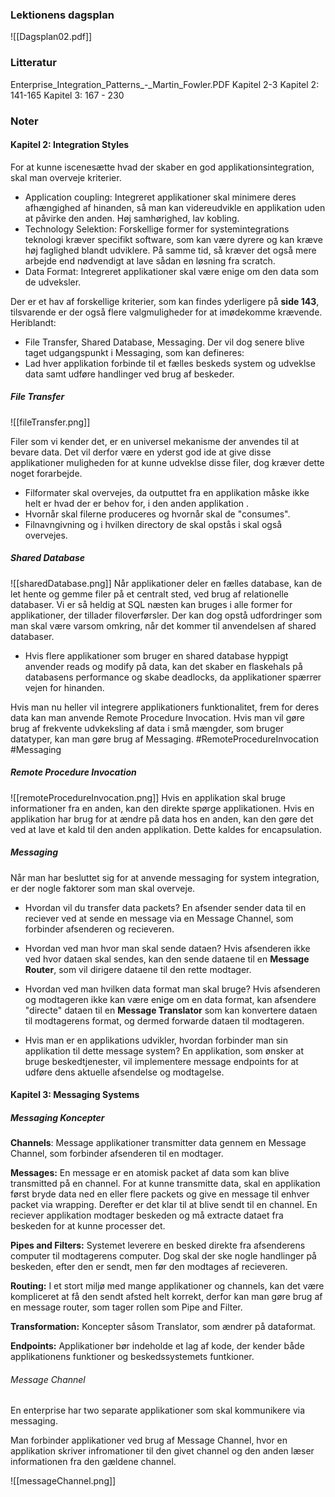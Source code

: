 ### Lektionens dagsplan

![[Dagsplan02.pdf]]
### Litteratur
Enterprise_Integration_Patterns_-_Martin_Fowler.PDF
Kapitel 2-3
Kapitel 2: 141-165
Kapitel 3: 167 - 230


### Noter

#### Kapitel 2: Integration Styles

For at kunne iscenesætte hvad der skaber en god applikationsintegration, skal man overveje kriterier.
* Application coupling: Integreret applikationer skal minimere deres afhængighed af hinanden, så man kan videreudvikle en applikation uden at påvirke den anden. Høj samhørighed, lav kobling. 
* Technology Selektion: Forskellige former for systemintegrations teknologi kræver specifikt software, som kan være dyrere og kan kræve høj faglighed blandt udviklere. På samme tid, så kræver det også mere arbejde end nødvendigt at lave sådan en løsning fra scratch.
* Data Format: Integreret applikationer skal være enige om den data som de udveksler.

Der er et hav af forskellige kriterier, som kan findes yderligere på **side 143**, tilsvarende er der også flere valgmuligheder for at imødekomme krævende.
Heriblandt:
* File Transfer, Shared Database, Messaging.
Der vil dog senere blive taget udgangspunkt i Messaging, som kan defineres:
* Lad hver applikation forbinde til et fælles beskeds system og udveklse data samt udføre handlinger ved brug af beskeder. 


##### File Transfer
![[fileTransfer.png]]

Filer som vi kender det, er en universel mekanisme der anvendes til at bevare data. Det vil derfor være en yderst god ide at give disse applikationer muligheden for at kunne udveklse disse filer, dog kræver dette noget forarbejde. 
* Filformater skal overvejes, da outputtet fra en applikation måske ikke helt er hvad der er behov for, i den anden applikation .
* Hvornår skal filerne produceres og hvornår skal de "consumes". 
* Filnavngivning og i hvilken directory de skal opstås i skal også overvejes.
##### Shared Database
![[sharedDatabase.png]]
Når applikationer deler en fælles database, kan de let hente og gemme filer på et centralt sted, ved brug af relationelle databaser. Vi er så heldig at SQL næsten kan bruges i alle former for applikationer, der tillader filoverførsler.
Der kan dog opstå udfordringer som man skal være varsom omkring, når det kommer til anvendelsen af shared databaser.
* Hvis flere applikationer som bruger en shared database hyppigt anvender reads og modify på data, kan det skaber en flaskehals på databasens performance og skabe deadlocks, da applikationer spærrer vejen for hinanden. 

Hvis man nu heller vil integrere applikationers funktionalitet, frem for deres data kan man anvende Remote Procedure Invocation. Hvis man vil gøre brug af frekvente udvkeksling af data i små mængder, som bruger datatyper, kan man gøre brug af Messaging.
#RemoteProcedureInvocation #Messaging
##### Remote Procedure Invocation 
![[remoteProcedureInvocation.png]]
Hvis en applikation skal bruge informationer fra en anden, kan den direkte spørge applikationen. 
Hvis en applikation har brug for at ændre på data hos en anden, kan den gøre det ved at lave et kald til den anden applikation. 
Dette kaldes for encapsulation. 




##### Messaging
Når man har besluttet sig for at anvende messaging for system integration, er der nogle faktorer som man skal overveje.

 * Hvordan vil du transfer data packets?
En afsender sender data til en reciever ved at sende en message via en Message Channel, som forbinder afsenderen og recieveren.

* Hvordan ved man hvor man skal sende dataen?
Hvis afsenderen ikke ved hvor dataen skal sendes, kan den sende dataene til en **Message Router**, som vil dirigere dataene til den rette modtager. 

* Hvordan ved man hvilken data format man skal bruge?
Hvis afsenderen og modtageren ikke kan være enige om en data format, kan afsendere "directe" dataen til en **Message Translator** som kan konvertere dataen til modtagerens format, og dermed forwarde dataen til modtageren.

* Hvis man er en applikations udvikler, hvordan forbinder man sin applikation til dette message system?
En applikation, som ønsker at bruge beskedtjenester, vil implementere message endpoints for at udføre dens aktuelle afsendelse og modtagelse.


#### Kapitel 3: Messaging Systems

##### Messaging Koncepter
**Channels**:
Message applikationer transmitter data gennem en Message Channel, som forbinder afsenderen til en modtager. 

**Messages:**
En message er en atomisk packet af data som kan blive transmitted på en channel. For at kunne transmitte data, skal en applikation først bryde data ned en eller flere packets og give en message til enhver packet via wrapping. Derefter er det klar til at blive sendt til en channel.
En reciever applikation modtager beskeden og må extracte dataet fra beskeden for at kunne processer det. 

**Pipes and Filters:**
Systemet leverere en besked direkte fra afsenderens computer til modtagerens computer. Dog skal der ske nogle handlinger på beskeden, efter den er sendt, men før den modtages af recieveren. 

**Routing:**
I et stort miljø med mange applikationer og channels, kan det være kompliceret at få den sendt afsted helt korrekt, derfor kan man gøre brug af en message router, som tager rollen som Pipe and Filter. 

**Transformation:**
Koncepter såsom Translator, som ændrer på dataformat.

**Endpoints:**
Applikationer bør indeholde et lag af kode, der kender både applikationens funktioner og beskedssystemets funtkioner.


###### Message Channel
En enterprise har two separate applikationer som skal kommunikere via messaging.

Man forbinder applikationer ved brug af Message Channel, hvor en applikation skriver infromationer til den givet channel og den anden læser informationen fra den gældene channel.

![[messageChannel.png]]



